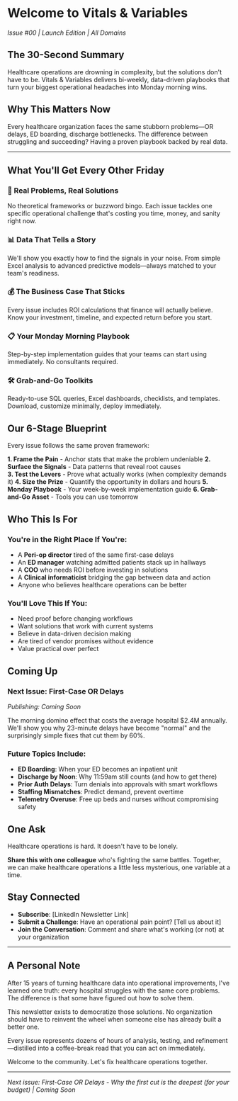 # Welcome to Vitals & Variables

*Issue #00 | Launch Edition | All Domains*

## The 30-Second Summary

Healthcare operations are drowning in complexity, but the solutions don't have to be. Vitals & Variables delivers bi-weekly, data-driven playbooks that turn your biggest operational headaches into Monday morning wins.

## Why This Matters Now

Every healthcare organization faces the same stubborn problems—OR delays, ED boarding, discharge bottlenecks. The difference between struggling and succeeding? Having a proven playbook backed by real data.

---

## What You'll Get Every Other Friday

### 🎯 Real Problems, Real Solutions
No theoretical frameworks or buzzword bingo. Each issue tackles one specific operational challenge that's costing you time, money, and sanity right now.

### 📊 Data That Tells a Story
We'll show you exactly how to find the signals in your noise. From simple Excel analysis to advanced predictive models—always matched to your team's readiness.

### 💰 The Business Case That Sticks
Every issue includes ROI calculations that finance will actually believe. Know your investment, timeline, and expected return before you start.

### 📋 Your Monday Morning Playbook
Step-by-step implementation guides that your teams can start using immediately. No consultants required.

### 🛠️ Grab-and-Go Toolkits
Ready-to-use SQL queries, Excel dashboards, checklists, and templates. Download, customize minimally, deploy immediately.

## Our 6-Stage Blueprint

Every issue follows the same proven framework:

**1. Frame the Pain** - Anchor stats that make the problem undeniable
**2. Surface the Signals** - Data patterns that reveal root causes  
**3. Test the Levers** - Prove what actually works (when complexity demands it)
**4. Size the Prize** - Quantify the opportunity in dollars and hours
**5. Monday Playbook** - Your week-by-week implementation guide
**6. Grab-and-Go Asset** - Tools you can use tomorrow

## Who This Is For

### You're in the Right Place If You're:
- A **Peri-op director** tired of the same first-case delays
- An **ED manager** watching admitted patients stack up in hallways
- A **COO** who needs ROI before investing in solutions
- A **Clinical informaticist** bridging the gap between data and action
- Anyone who believes healthcare operations can be better

### You'll Love This If You:
- Need proof before changing workflows
- Want solutions that work with current systems
- Believe in data-driven decision making
- Are tired of vendor promises without evidence
- Value practical over perfect

## Coming Up

### Next Issue: First-Case OR Delays
*Publishing: Coming Soon*

The morning domino effect that costs the average hospital $2.4M annually. We'll show you why 23-minute delays have become "normal" and the surprisingly simple fixes that cut them by 60%.

### Future Topics Include:
- **ED Boarding**: When your ED becomes an inpatient unit
- **Discharge by Noon**: Why 11:59am still counts (and how to get there)
- **Prior Auth Delays**: Turn denials into approvals with smart workflows
- **Staffing Mismatches**: Predict demand, prevent overtime
- **Telemetry Overuse**: Free up beds and nurses without compromising safety

## One Ask

Healthcare operations is hard. It doesn't have to be lonely. 

**Share this with one colleague** who's fighting the same battles. Together, we can make healthcare operations a little less mysterious, one variable at a time.

## Stay Connected

- **Subscribe**: [LinkedIn Newsletter Link]
- **Submit a Challenge**: Have an operational pain point? [Tell us about it]
- **Join the Conversation**: Comment and share what's working (or not) at your organization

---

## A Personal Note

After 15 years of turning healthcare data into operational improvements, I've learned one truth: every hospital struggles with the same core problems. The difference is that some have figured out how to solve them.

This newsletter exists to democratize those solutions. No organization should have to reinvent the wheel when someone else has already built a better one.

Every issue represents dozens of hours of analysis, testing, and refinement—distilled into a coffee-break read that you can act on immediately.

Welcome to the community. Let's fix healthcare operations together.

---

*Next issue: First-Case OR Delays - Why the first cut is the deepest (for your budget) | Coming Soon*